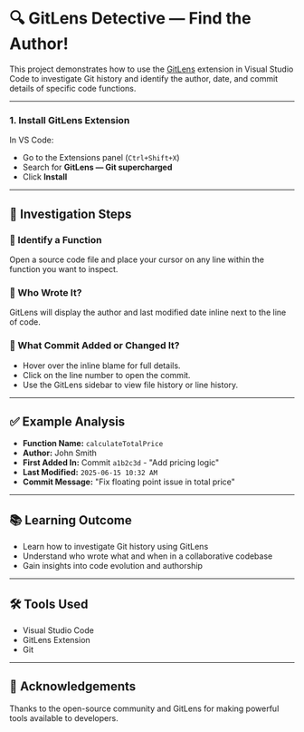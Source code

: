 
# 🔍 GitLens Detective — Find the Author!

This project demonstrates how to use the [GitLens](https://marketplace.visualstudio.com/items?itemName=eamodio.gitlens) extension in Visual Studio Code to investigate Git history and identify the author, date, and commit details of specific code functions.

---

### 1. Install GitLens Extension

In VS Code:

* Go to the Extensions panel (`Ctrl+Shift+X`)
* Search for **GitLens — Git supercharged**
* Click **Install**

---

## 🔎 Investigation Steps

### 🧠 Identify a Function

Open a source code file and place your cursor on any line within the function you want to inspect.

### 👤 Who Wrote It?

GitLens will display the author and last modified date inline next to the line of code.

### 📜 What Commit Added or Changed It?

* Hover over the inline blame for full details.
* Click on the line number to open the commit.
* Use the GitLens sidebar to view file history or line history.

---

## ✅ Example Analysis

* **Function Name:** `calculateTotalPrice`
* **Author:** John Smith
* **First Added In:** Commit `a1b2c3d` - "Add pricing logic"
* **Last Modified:** `2025-06-15 10:32 AM`
* **Commit Message:** "Fix floating point issue in total price"

---

## 📚 Learning Outcome

* Learn how to investigate Git history using GitLens
* Understand who wrote what and when in a collaborative codebase
* Gain insights into code evolution and authorship

---

## 🛠️ Tools Used

* Visual Studio Code
* GitLens Extension
* Git

---

## 🙌 Acknowledgements

Thanks to the open-source community and GitLens for making powerful tools available to developers.
